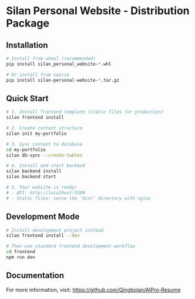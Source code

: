 # Silan Personal Website - Distribution Package

## Installation

```bash
# Install from wheel (recommended)
pip install silan_personal_website-*.whl

# Or install from source
pip install silan-personal-website-*.tar.gz
```

## Quick Start

```bash
# 1. Install frontend template (static files for production)
silan frontend install

# 2. Create content structure
silan init my-portfolio

# 3. Sync content to database
cd my-portfolio
silan db-sync --create-tables

# 4. Install and start backend
silan backend install
silan backend start

# 5. Your website is ready!
# - API: http://localhost:5200
# - Static files: serve the 'dist' directory with nginx
```

## Development Mode

```bash
# Install development project instead
silan frontend install --dev

# Then use standard frontend development workflow
cd frontend
npm run dev
```

## Documentation

For more information, visit: https://github.com/Qingbolan/AIPro-Resume
